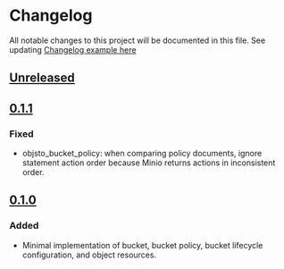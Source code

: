 # Changelog

All notable changes to this project will be documented in this file.
See updating [Changelog example here](https://keepachangelog.com/en/1.0.0/)

## [Unreleased]

## [0.1.1]

### Fixed

- objsto_bucket_policy: when comparing policy documents, ignore statement action order because Minio returns actions in inconsistent order.

## [0.1.0]

### Added

- Minimal implementation of bucket, bucket policy, bucket lifecycle configuration, and object resources.

[Unreleased]: https://github.com/UpCloudLtd/terraform-provider-upcloud/compare/v0.1.1...HEAD
[0.1.1]: https://github.com/UpCloudLtd/terraform-provider-upcloud/compare/v0.1.0...v0.1.1
[0.1.0]: https://github.com/UpCloudLtd/terraform-provider-upcloud/releases/tag/v0.1.0
